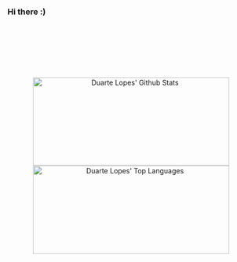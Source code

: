 ### Hi there :)

<hr style="height:30pt; visibility:hidden;" />

<hr style="height:30pt; visibility:hidden;" />

<div align = "center" height="180em" width="100%">
  
  <img alt="Duarte Lopes' Github Stats" height="180em" width="400em" src="https://github-readme-stats.vercel.app/api?username=duartelopes19&show_icons=true&theme=noctis_minimus&include_all_commits=true&count_private=true&line_height=20" />
  
  <img alt="Duarte Lopes' Top Languages" height="180em" width="400em" src="https://github-readme-stats.vercel.app/api/top-langs/?username=duartelopes19&langs_count=6&theme=noctis_minimus&layout=compact" />

</div>
